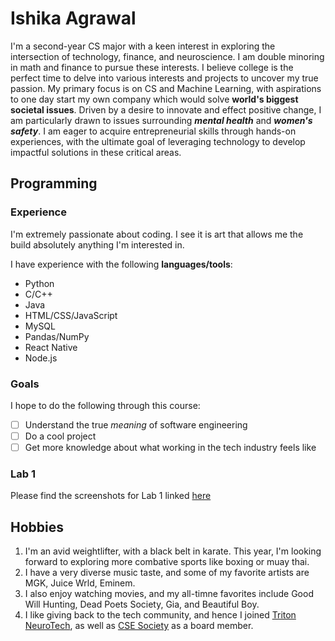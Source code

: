 # Ishika Agrawal
I'm a second-year CS major with a keen interest in exploring the intersection of technology, finance, and neuroscience. I am double minoring in math and finance to pursue these interests. I believe college is the perfect time to delve into various interests and projects to uncover my true passion.
My primary focus is on CS and Machine Learning, with aspirations to one day start my own company which would solve **world's biggest societal issues**. Driven by a desire to innovate and effect positive change, 
I am particularly drawn to issues surrounding **_mental health_** and **_women's safety_**. I am eager to acquire entrepreneurial skills through hands-on experiences, with the ultimate goal of leveraging technology to develop impactful solutions in these critical areas.

## Programming
### Experience
I'm extremely passionate about coding. I see it is art that allows me the build absolutely anything I'm interested in.

I have experience with the following **languages/tools**:
+ Python
+ C/C++
+ Java
+ HTML/CSS/JavaScript
+ MySQL
+ Pandas/NumPy
+ React Native
+ Node.js

### Goals
I hope to do the following through this course:
- [ ] Understand the true _meaning_ of software engineering
- [ ] Do a cool project
- [ ] Get more knowledge about what working in the tech industry feels like

### Lab 1
Please find the screenshots for Lab 1 linked [here](/Labs1/)


## Hobbies
1. I'm an avid weightlifter, with a black belt in karate. This year, I'm looking forward to exploring more combative sports like boxing or muay thai.
2. I have a very diverse music taste, and some of my favorite artists are MGK, Juice Wrld, Eminem.
3. I also enjoy watching movies, and my all-timne favorites include Good Will Hunting, Dead Poets Society, Gia, and Beautiful Boy.
4. I like giving back to the tech community, and hence I joined [Triton NeuroTech](https://neurotech.ucsd.edu), as well as [CSE Society](https://csesucsd.com) as a board member.

